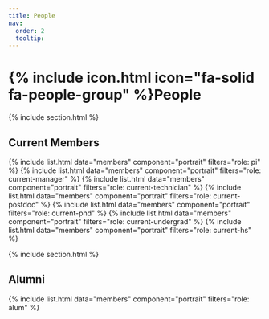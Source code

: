 ```yaml
---
title: People
nav:
  order: 2
  tooltip: 
---
```


# {% include icon.html icon="fa-solid fa-people-group" %}People

{% include section.html %}

## Current Members

{% include list.html  data="members"  component="portrait"  filters="role: pi" %}
{% include list.html  data="members"  component="portrait"  filters="role: current-manager" %}
{% include list.html  data="members"  component="portrait"  filters="role: current-technician" %}
{% include list.html  data="members"  component="portrait"  filters="role: current-postdoc" %}
{% include list.html  data="members"  component="portrait"  filters="role: current-phd" %}
{% include list.html  data="members"  component="portrait"  filters="role: current-undergrad" %}
{% include list.html  data="members"  component="portrait"  filters="role: current-hs" %}


{% include section.html %}

## Alumni

{% include list.html  data="members"  component="portrait"  filters="role: alum" %}

